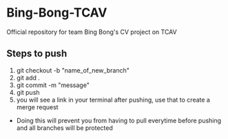 # Bing-Bong-TCAV
Official repository for team Bing Bong's CV project on TCAV

## Steps to push
 1. git checkout -b "name_of_new_branch"
 2. git add .
 3. git commit -m "message"
 4. git push
 5. you will see a link in your terminal after pushing, use that to create a merge request
 
 - Doing this will prevent you from having to pull everytime before pushing and all branches will be protected
